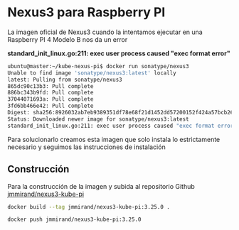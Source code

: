 # Nexus3  para Raspberry PI

La imagen oficial de Nexus3 cuando la intentamos ejecutar en una Raspberry PI 4 Modelo B nos da un error

**standard_init_linux.go:211: exec user process caused "exec format error"**

``` bash
ubuntu@master:~/kube-nexus-pi$ docker run sonatype/nexus3
Unable to find image 'sonatype/nexus3:latest' locally
latest: Pulling from sonatype/nexus3
865dc90c13b3: Pull complete
886bc343b9fd: Pull complete
37044071693a: Pull complete
3fd6bb466e42: Pull complete
Digest: sha256:8926032ab7eb9389351df78e68f21d1452dd57200152f424a57bcb26094e50c4
Status: Downloaded newer image for sonatype/nexus3:latest
standard_init_linux.go:211: exec user process caused "exec format error"
```

Para solucionarlo creamos esta imagen que solo instala lo estrictamente necesario y seguimos las instrucciones de instalación

## Construcción

Para la construcción de la imagen y subida al repositorio Github [jmmirand/nexus3-kube-pi](https://hub.docker.com/repository/docker/jmmirand/nexus3-kube-pi)

``` bash
docker build --tag jmmirand/nexus3-kube-pi:3.25.0 .

docker push jmmirand/nexus3-kube-pi:3.25.0

```
